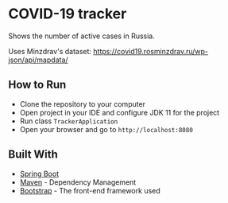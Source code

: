 COVID-19 tracker
===

Shows the number of active cases in Russia.

Uses Minzdrav's dataset: https://covid19.rosminzdrav.ru/wp-json/api/mapdata/

## How to Run

* Clone the repository to your computer
* Open project in your IDE and configure JDK 11 for the project
* Run class `TrackerApplication`
* Open your browser and go to `http://localhost:8080`

## Built With

* [Spring Boot](https://spring.io/projects/spring-boot)
* [Maven](https://maven.apache.org/) - Dependency Management
* [Bootstrap](https://getbootstrap.com/docs/4.5/getting-started/introduction/) - The front-end framework used